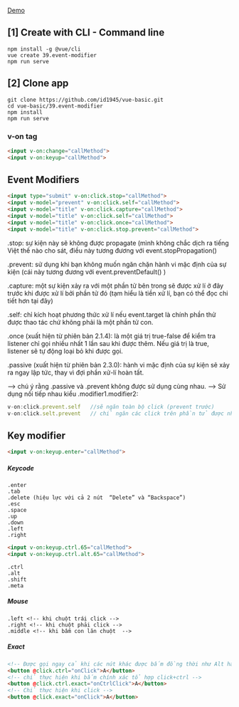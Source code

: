 [Demo](https://id1945.github.io/vue-basic/39.event-modifier/dist "Demo")

## [1] Create with CLI - Command line
```
npm install -g @vue/cli
vue create 39.event-modifier
npm run serve
```

## [2] Clone app
```
git clone https://github.com/id1945/vue-basic.git
cd vue-basic/39.event-modifier
npm install
npm run serve
```

### v-on tag

````html
<input v-on:change="callMethod">
<input v-on:keyup="callMethod">
````
## Event Modifiers
````html
<input type="submit" v-on:click.stop="callMethod">
<input v-model="prevent" v-on:click.self="callMethod">
<input v-model="title" v-on:click.capture="callMethod">
<input v-model="title" v-on:click.self="callMethod">
<input v-model="title" v-on:click.once="callMethod">
<input v-model="title" v-on:click.stop.prevent="callMethod">
````
.stop: sự kiện này sẽ không được propagate (mình không chắc dịch ra tiếng Việt thế nào cho sát, điều này tương đương với event.stopPropagation()

.prevent: sử dụng khi bạn không muốn ngăn chặn hành vi mặc định của sự kiện (cái này tương đương với event.preventDefault() )

.capture: một sự kiện xảy ra với một phần tử bên trong sẽ được xử lí ở đây trước khi được xử lí bởi phần tử đó (tạm hiểu là tiền xử lí, bạn có thể đọc chi tiết hơn tại đây)

.self: chỉ kích hoạt phương thức xử lí nếu event.target là chính phần thử được thao tác chứ không phải là một phần tử con.

.once (xuất hiện từ phiên bản 2.1.4): là một giá trị true-false để kiểm tra listener chỉ gọi nhiều nhất 1 lần sau khi được thêm. Nếu giá trị là true, listener sẽ tự động loại bỏ khi được gọi.

.passive (xuất hiện từ phiên bản 2.3.0): hành vi mặc định của sự kiện sẽ xảy ra ngay lập tức, thay vì đợi phần xử-lí hoàn tất.

--> chú ý rằng .passive và .prevent không được sử dụng cùng nhau.
--> Sử dụng nối tiếp nhau kiểu .modifier1.modifier2:
```javascript
v-on:click.prevent.self   //sẽ ngăn toàn bộ click (prevent trước)
v-on:click.selt.prevent   // chỉ ngăn các click trên phần tử được nhắc tới (selft trước)
```
## Key modifier
````html
<input v-on:keyup.enter="callMethod">
````
##### Keycode
````
.enter
.tab
.delete (hiệu lực với cả 2 nút  “Delete” và “Backspace”)
.esc
.space
.up
.down
.left
.right
````
````html
<input v-on:keyup.ctrl.65="callMethod">
<input v-on:keyup.ctrl.alt.65="callMethod">
````
````
.ctrl
.alt
.shift
.meta
````
##### Mouse
```
.left <!-- khi chuột trái click -->
.right <!-- khi chuột phải click -->
.middle <!-- khi bấm con lăn chuột  -->
```

##### Exact
````html
<!-- Được gọi ngay cả khi các nút khác được bấm đồng thời như Alt hay Shift -->
<button @click.ctrl="onClick">A</button>
<!-- chỉ thực hiện khi bấm chính xác tổ hợp click+ctrl -->
<button @click.ctrl.exact="onCtrlClick">A</button>
<!-- Chỉ thực hiện khi click -->
<button @click.exact="onClick">A</button>
````
